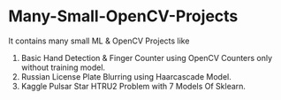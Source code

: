 # Many-Small-OpenCV-Projects
It contains many small ML & OpenCV Projects like
1. Basic Hand Detection & Finger Counter using OpenCV Counters only without training model.
2. Russian License Plate Blurring using Haarcascade Model.
3. Kaggle Pulsar Star HTRU2 Problem with 7 Models Of Sklearn.
